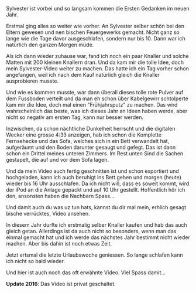 <!--
.. title: Sylvesternachbereitungsblogartikeltextgedöns
.. slug: 328-sylvesternachbereitungsblogartikeltextgedons
.. date: 2008-01-02 09:00:11
.. tags: Sylvester,Persönlich
.. description: 
.. type: text
-->

Sylvester ist vorbei und so langsam kommen die Ersten Gedanken im neuen Jahr.
<!-- TEASER_END -->

Erstmal ging alles so weiter wie vorher.
An Sylvester selber schön bei den Eltern gewesen und nen bischen Feuergewerks gemacht.
Nicht ganz so lange wie die Tage davor ausgeschlafen, sondern nur bis 10.
Dann war ich natürlich den ganzen Morgen müde.

Als ich dann wieder zuhause war, fand ich noch ein paar Knaller und solche Matten mit 200 kleinen Knallern dran.
Und da kam mir die tolle Idee, doch mein Sylvester-Video weiter zu machen.
Das hatte ich ein Tag vorher schon angefangen, weil ich nach dem Kauf natürlich gleich die Knaller ausprobieren musste.

Und wie es kommen musste, war dann überall dieses tolle rote Pulver auf dem Fussboden verteilt und da man eh schon über Kabelgewirr schtolperte kam mir die Idee, doch mal einen "Frühjahrsputz" zu machen.
Das wird wahrscheinlich das beste, was ich dieses Jahr an Ideen haben werde, aber nicht so negativ am ersten Tag, kann nur besser werden.

Inzwischen, da schon nächtliche Dunkelheit herrscht und die digitalen Wecker eine grosse 4:33 anzeigen, hab ich schon die Komplette Fernsehecke und das Sofa, welches sich in ein Bett verwandelt hat, aufgeräumt und den Boden darunter gesaugt und gefegt.
Das ist dann schon ein Drittel meines unteren Zimmers.
Im Rest unten Sind die Sachen gestapelt, die auf und vor dem Sofa lagen.

Und da mein Video auch fertig geschnitten ist und schon exportiert und hochgeladen, kann ich auch beruhigt ins Bett gehen und morgen (heute) wieder bis 16 Uhr ausschlafen.
Da ich nicht will, dass es soweit kommt, wird der iPod an die Anlage gepackt und auf 10 Uhr gestellt.
Hoffentlich hör ich den, ansonsten haben die Nachbarn Spass...

Und damit auch du was uz tun hats, kannst du dir mal mein, erhlich gesagt bische verrücktes, Video ansehen.

In diesem Jahr durfte ich erstmalig selber Knaller kaufen und hab das auch gleich getan.
Allerdings ist da auch nicht so besonders, wenn man das einmal gemacht hat und ich werde das nächstes Jahr bestimmt nicht wieder machen.
Aber bis dahin ist noch etwas Zeit.

Jetzt ertsmal die letzte Urlaubswoche geniessen.
So lange schlafen kann ich nicht so bald wieder.

Und hier ist auch noch das oft erwähnte Video.
Viel Spass damit...

**Update 2016**: Das Video ist privat geschaltet.
